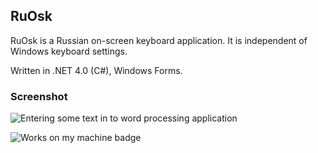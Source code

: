 ## RuOsk ##

RuOsk is a Russian on-screen keyboard application. It is independent of Windows keyboard settings.

Written in .NET 4.0 (C#), Windows Forms.

### Screenshot ###

![Entering some text in to word processing application](http://if.pw.edu.pl/~ludwik/images/RuOsk_2.2.png)

![Works on my machine badge](http://if.pw.edu.pl/~ludwik/images/works-on-my-machine-starburst.png)
